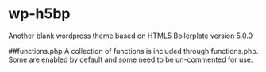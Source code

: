 # wp-h5bp
Another blank wordpress theme based on HTML5 Boilerplate version 5.0.0

##functions.php
A collection of functions is included through functions.php. Some are enabled by default and some need to be un-commented for use.
